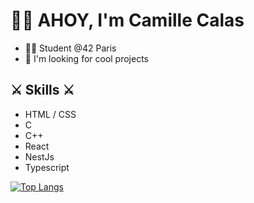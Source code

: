 # 🏴‍☠️ AHOY, I'm Camille Calas

- 👩‍🎓 Student @42 Paris
- 🔭 I'm looking for cool projects

## ⚔️  Skills ⚔️
- HTML / CSS
- C
- C++
- React
- NestJs
- Typescript

[![Top Langs](https://github-readme-stats.vercel.app/api/top-langs/?username=camillecalas&layout=compact)](https://github.com/anuraghazra/github-readme-stats)

